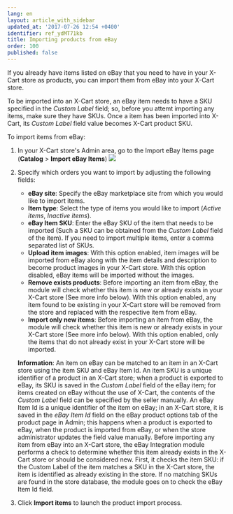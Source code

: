 ```yaml
---
lang: en
layout: article_with_sidebar
updated_at: '2017-07-26 12:54 +0400'
identifier: ref_ydMT71kb
title: Importing products from eBay
order: 100
published: false
---
```

If you already have items listed on eBay that you need to have in your X-Cart store as products, you can import them from eBay into your X-Cart store.

To be imported into an X-Cart store, an eBay item needs to have a SKU specified in the _Custom Label_ field; so, before you attemt importing any items, make sure they have SKUs. Once a item has been imported into X-Cart, its _Custom Label_ field value becomes X-Cart product SKU.

To import items from eBay:

1.  In your X-Cart store's Admin area, go to the Import eBay Items page (**Catalog** > **Import eBay Items**)
    ![]({{site.baseurl}}/attachments/9306779/9439199.png)

2.  Specify which orders you want to import by adjusting the following fields:

    * **eBay site**: Specify the eBay marketplace site from which you would like to import items.
    * **Item type**: Select the type of items you would like to import (_Active items_, _Inactive items_).
    * **eBay Item SKU**: Enter the eBay SKU of the item that needs to be imported (Such a SKU can be obtained from the _Custom Label_ field of the item). If you need to import multiple items, enter a comma separated list of SKUs.
    * **Upload item images**: With this option enabled, item images will be imported from eBay along with the item details and description to become product images in your X-Cart store. With this option disabled, eBay items will be imported without the images.
    * **Remove exists products**: Before importing an item from eBay, the module will check whether this item is new or already exists in your X-Cart store (See more info below). With this option enabled, any item found to be existing in your X-Cart store will be removed from the store and replaced with the respective item from eBay. 
    * **Import only new items**: Before importing an item from eBay, the module will check whether this item is new or already exists in your X-Cart store  (See more info below). With this option enabled, only the items that do not already exist in your X-Cart store will be imported.
    
    **Information**: An item on eBay can be matched to an item in an X-Cart store using the item SKU and eBay Item Id. 
    An item SKU is a unique identifier of a product in an X-Cart store; when a product is exported to eBay, its SKU is saved in the _Custom Label_ field of the eBay item; for items created on eBay without the use of X-Cart, the contents of the _Custom Label_ field can be specified by the seller manually. 
    An eBay Item Id is a unique identifier of the item on eBay; in an X-Cart store, it is saved in the _eBay Item Id_ field on the eBay product options tab of the product page in Admin; this happens when a product is exported to eBay, when the product is imported from eBay, or when the store administrator updates the field value manually.
    Before importing any item from eBay into an X-Cart store, the eBay Integration module performs a check to determine whether this item already exists in the X-Cart store or should be considered new. First, it checks the item SKU: if the Custom Label of the item matches a SKU in the X-Cart store, the item is identified as already existing in the store. If no matching SKUs are found in the store database, the module goes on to check the eBay Item Id field. 
    
3. Click **Import items** to launch the product import process.    
